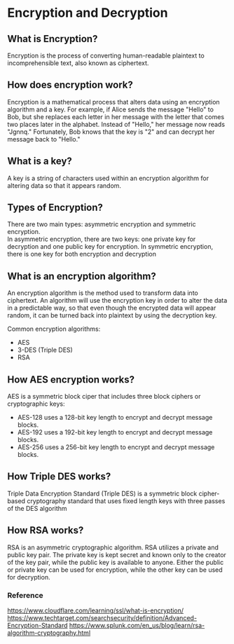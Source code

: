 # Encryption and Decryption

## What is Encryption?
Encryption is the process of converting human-readable plaintext to incomprehensible text, also known as ciphertext.

## How does encryption work?
Encryption is a mathematical process that alters data using an encryption algorithm and a key.
For example, if Alice sends the message "Hello" to Bob, but she replaces each letter in her message with the letter that comes two places later in the alphabet. Instead of "Hello," her message now reads "Jgnnq." Fortunately, Bob knows that the key is "2" and can decrypt her message back to "Hello."

## What is a key?
A key is a string of characters used within an encryption algorithm for altering data so that it appears random.

## Types of Encryption?
There are two main types: asymmetric encryption and symmetric encryption. <br /> 
In asymmetric encryption, there are two keys: one private key for decryption and one public key for encryption. 
In symmetric encryption, there is one key for both encryption and decryption

## What is an encryption algorithm?
An encryption algorithm is the method used to transform data into ciphertext. An algorithm will use the encryption key in order to alter the data in a predictable way, so that even though the encrypted data will appear random, it can be turned back into plaintext by using the decryption key. <br /> 

Common encryption algorithms:
* AES
* 3-DES (Triple DES)
* RSA

## How AES encryption works?
AES is a symmetric block ciper that includes three block ciphers or cryptographic keys:
* AES-128 uses a 128-bit key length to encrypt and decrypt message blocks.
* AES-192 uses a 192-bit key length to encrypt and decrypt message blocks.
* AES-256 uses a 256-bit key length to encrypt and decrypt message blocks.

## How Triple DES works?
Triple Data Encryption Standard (Triple DES) is a symmetric block cipher-based cryptography standard that uses fixed length keys with three passes of the DES algorithm

## How RSA works?
RSA is an asymmetric cryptographic algorithm. RSA utilizes a private and public key pair. The private key is kept secret and known only to the creator of the key pair, while the public key is available to anyone. Either the public or private key can be used for encryption, while the other key can be used for decryption. 

### Reference 
https://www.cloudflare.com/learning/ssl/what-is-encryption/
https://www.techtarget.com/searchsecurity/definition/Advanced-Encryption-Standard
https://www.splunk.com/en_us/blog/learn/rsa-algorithm-cryptography.html


